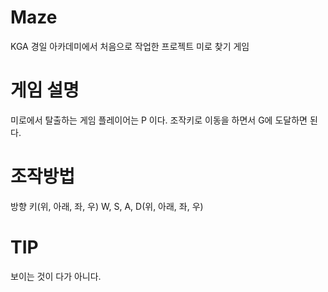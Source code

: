 # Maze
 KGA 경일 아카데미에서 처음으로 작업한 프로젝트
 미로 찾기 게임

# 게임 설명
미로에서 탈출하는 게임
플레이어는 P 이다.
조작키로 이동을 하면서 G에 도달하면 된다.

# 조작방법
방향 키(위, 아래, 좌, 우)
W, S, A, D(위, 아래, 좌, 우)

# TIP
보이는 것이 다가 아니다.
